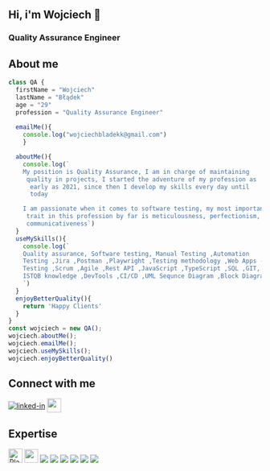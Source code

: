 ## **Hi, i'm Wojciech &#x1F44B;**
### Quality Assurance Engineer

## About me
```javascript
class QA {
  firstName = "Wojciech"
  lastName = "Błądek"
  age = "29"
  profession = "Quality Assurance Engineer"
      
  emailMe(){
    console.log("wojciechbladekk@gmail.com")
    }

  aboutMe(){
    console.log(`
    My position is Quality Assurance, I am in charge of maintaining     
     quality in projects, I started the adventure of my profession as 
      early as 2021, since then I develop my skills every day until 
      today

    I am passionate when it comes to software testing, my most important 
     trait in this profession by far is meticulousness, perfectionism, 
     communicativeness`)
  }
  useMySkills(){
    console.log(`
    Quality assurance, Software testing, Manual Testing ,Automation 
    Testing ,Jira ,Postman ,Playwright ,Testing methodology ,Web Apps - 
    Testing ,Scrum ,Agile ,Rest API ,JavaScript ,TypeScript ,SQL ,GIT, 
    ISTQB knowledge ,DevTools ,CI/CD ,UML Sequnce Diagram ,Block Diagram
    `)
  }
  enjoyBetterQuality(){
    return 'Happy Clients'
  }
}
const wojciech = new QA();
wojciech.aboutMe();
wojciech.emailMe();
wojciech.useMySkills();
wojciech.enjoyBetterQuality()
```

## Connect with me 
[<img align="center" alt="linked-in" src="https://img.shields.io/badge/linkedin-%230077B5.svg?&style=for-the-badge&logo=linkedin&logoColor=white" />](https://www.linkedin.com/in/wojciech-b%C5%82%C4%85dek-060a30222/)
<a href="mailto:wojciechbladekk@gmail.com">
  <img src="https://img.shields.io/badge/-Gmail-D14836?logo=gmail&logoColor=white&labelColor=D14836&style=flat" align="center" height="28px"></a>


## Expertise
<a href="https://github.com/microsoft/playwright">
  <img src="https://img.shields.io/badge/-Playwright-45ba4b?logo=playwright&logoColor=white&labelColor=45ba4b&style=flat" alt="Playwright" height="28px"></a>
<a href= "https://www.postman.com/">
<img height="27px" src= "https://img.shields.io/badge/-Postman-FF6C37?logo=postman&logoColor=white&labelColor=FF6C37&style=flat" /></a>
<img src= "https://img.shields.io/badge/TypeScript-007ACC?style=for-the-badge&logo=typescript&logoColor=white" />
<img src= "https://img.shields.io/badge/JavaScript-F7DF1E?style=for-the-badge&logo=javascript&logoColor=black" />
<img src= "https://img.shields.io/badge/chai.js-323330?style=for-the-badge&logo=chai&logoColor=red" />
<img src= "https://img.shields.io/badge/-Swagger-%23Clojure?style=for-the-badge&logo=swagger&logoColor=white" />
<img src= "https://img.shields.io/badge/git-%23F05033.svg?style=for-the-badge&logo=git&logoColor=white" />
<img src= "https://img.shields.io/badge/jira-%230A0FFF.svg?style=for-the-badge&logo=jira&logoColor=white" />







<!--
**WojciechBladek/WojciechBladek** is a ✨ _special_ ✨ repository because its `README.md` (this file) appears on your GitHub profile.

Here are some ideas to get you started:

- 🔭 I’m currently working on ...
- 🌱 I’m currently learning ...
- 👯 I’m looking to collaborate on ...
- 🤔 I’m looking for help with ...
- 💬 Ask me about ...
- 📫 How to reach me: ...
- 😄 Pronouns: ...
- ⚡ Fun fact: ...
-->
